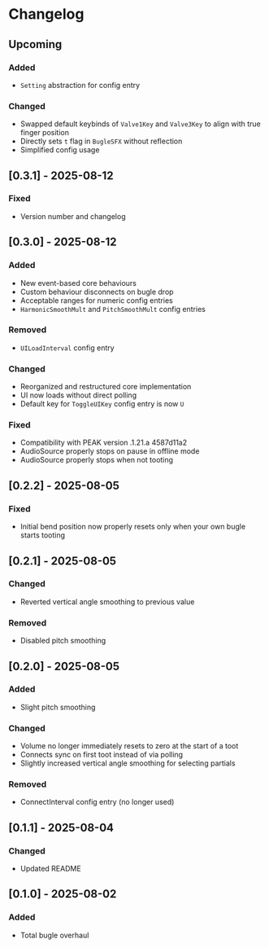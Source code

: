 # Changelog

## Upcoming

### Added

- `Setting` abstraction for config entry

### Changed

- Swapped default keybinds of `Valve1Key` and `Valve3Key` to align with true finger position
- Directly sets `t` flag in `BugleSFX` without reflection
- Simplified config usage

## [0.3.1] - 2025-08-12

### Fixed

- Version number and changelog

## [0.3.0] - 2025-08-12

### Added

- New event-based core behaviours
- Custom behaviour disconnects on bugle drop
- Acceptable ranges for numeric config entries
- `HarmonicSmoothMult` and `PitchSmoothMult` config entries

### Removed

- `UILoadInterval` config entry

### Changed

- Reorganized and restructured core implementation
- UI now loads without direct polling 
- Default key for `ToggleUIKey` config entry is now `U`

### Fixed

- Compatibility with PEAK version .1.21.a 4587d11a2
- AudioSource properly stops on pause in offline mode
- AudioSource properly stops when not tooting

## [0.2.2] - 2025-08-05

### Fixed

- Initial bend position now properly resets only when your own bugle starts tooting

## [0.2.1] - 2025-08-05

### Changed

- Reverted vertical angle smoothing to previous value

### Removed

- Disabled pitch smoothing

## [0.2.0] - 2025-08-05

### Added

- Slight pitch smoothing

### Changed

- Volume no longer immediately resets to zero at the start of a toot
- Connects sync on first toot instead of via polling
- Slightly increased vertical angle smoothing for selecting partials

### Removed

- ConnectInterval config entry (no longer used)

## [0.1.1] - 2025-08-04

### Changed

- Updated README

## [0.1.0] - 2025-08-02

### Added

- Total bugle overhaul

<!---
https://keepachangelog.com/en/1.1.0/
--->

